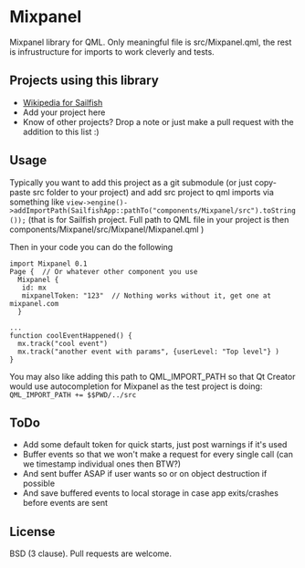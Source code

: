 Mixpanel
========

Mixpanel library for QML.
Only meaningful file is src/Mixpanel.qml, the rest is infrustructure for imports to work cleverly and tests.

Projects using this library
-----------
- [Wikipedia for Sailfish](https://github.com/amarchen/Wikipedia)
- Add your project here
- Know of other projects? Drop a note or just make a pull request with the addition to this list :)

Usage
-----------
Typically you want to add this project as a git submodule (or just copy-paste src folder to your project) and add src project to qml imports via something like
`view->engine()->addImportPath(SailfishApp::pathTo("components/Mixpanel/src").toString());`
(that is for Sailfish project. Full path to QML file in your project is then components/Mixpanel/src/Mixpanel/Mixpanel.qml )

Then in your code you can do the following

    import Mixpanel 0.1
    Page {  // Or whatever other component you use
      Mixpanel {
       id: mx
       mixpanelToken: "123"  // Nothing works without it, get one at mixpanel.com
      }
        
    ...
    function coolEventHappened() {
      mx.track("cool event")
      mx.track("another event with params", {userLevel: "Top level"} )
    }


You may also like adding this path to QML_IMPORT_PATH so that Qt Creator would use autocompletion for Mixpanel as the test project is doing:
`QML_IMPORT_PATH += $$PWD/../src`

ToDo
----------
- Add some default token for quick starts, just post warnings if it's used
- Buffer events so that we won't make a request for every single call (can we timestamp individual ones then BTW?)
- And sent buffer ASAP if user wants so or on object destruction if possible
- And save buffered events to local storage in case app exits/crashes before events are sent

License
-----------
BSD (3 clause).
Pull requests are welcome.
